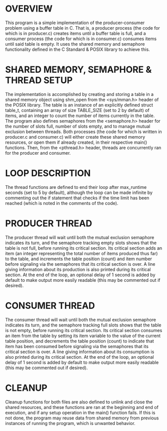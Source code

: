 # OVERVIEW
This program is a simple implementation of the producer-consumer problem using a buffer table in C. That is, a producer process (the code for which is in producer.c) creates items until a buffer table is full, and a consumer process (the code for which is in consumer.c) consumes items until said table is empty. It uses the shared memory and semaphore functionality defined in the C Standard & POSIX library to achieve this.

# SHARED MEMORY, SEMAPHORE & THREAD SETUP
The implementation is accomplished by creating and storing a table in a shared memory object using shm_open from the <sys/mman.h> header of the POSIX library. The table is an instance of an explicitly defined struct table_t, containing an array of size TABLE_SIZE (set to 2 by default) of items, and an integer to count the number of items currently in the table. The program also defines semaphores from the <semaphore.h> header for the number of slots full, number of slots empty, and to manage mutual exclusion between threads. Both processes (the code for which is written in producer.c and consumer.c) will either create these shared memory resources, or open them if already created, in their respective main() functions. Then, from the <pthread.h> header, threads are concurrently ran for the producer and consumer.

# LOOP DESCRIPTION
The thread functions are defined to end their loop after max_runtime seconds (set to 5 by default), although the loop can be made infinite by commenting out the if statement that checks if the time limit has been reached (which is noted in the comments of the code).

# PRODUCER THREAD
The producer thread will wait until both the mutual exclusion semaphore indicates its turn, and the semaphore tracking empty slots shows that the table is not full, before running its critical section. Its critical section adds an item (an integer representing the total number of items produced thus far) to the table, and increments the table position (count) and item number before signaling via the semaphores that its critical section is over. A line giving information about its production is also printed during its critical section. At the end of the loop, an optional delay of 1 second is added by default to make output more easily readable (this may be commented out if desired).

# CONSUMER THREAD
The consumer thread will wait until both the mutual exclusion semaphore indicates its turn, and the semaphore tracking full slots shows that the table is not empty, before running its critical section. Its critical section consumes an item from the table by setting its item variable to the value of the current table position, and decrements the table position (count) to indicate that item has been consumed before signaling via the semaphores that its critical section is over. A line giving information about its consumption is also printed during its critical section. At the end of the loop, an optional delay of 1 second is added by default to make output more easily readable (this may be commented out if desired).

# CLEANUP
Cleanup functions for both files are also defined to unlink and close the shared resources, and these functions are ran at the beginning and end of execution, and if any setup operation in the main() function fails. If this is not done, the program may reuse data from shared memory from previous instances of running the program, which is unwanted behavior.
